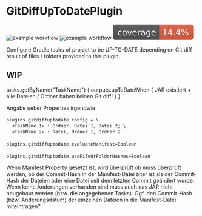 # GitDiffUpToDatePlugin

![example workflow](https://github.com/thahnen/UniformDependenciesPlugin/actions/workflows/gradle.yml/badge.svg)
![example workflow](https://github.com/thahnen/UniformDependenciesPlugin/actions/workflows/gradle_validation.yml/badge.svg)
[![Coverage](.github/badges/jacoco.svg)](https://github.com/thahnen/UniformDependenciesPlugin/actions/workflows/gradle.yml)

Configure Gradle tasks of project to be UP-TO-DATE depending on Git diff result of files / folders
provided to this plugin.

## WIP

tasks.getByName("TaskName") { outputs.upToDateWhen { JAR existiert + alle Dateien / Ordner haben keinen Git diff! } }

Angabe ueber Properties irgendwie:

```properties
plugins.gitdiffuptodate.config = \
  <TaskName 1> : Ordner, Datei 1, Datei 2; \
  <TaskName 2> : Datei, Ordner 1, Ordner 2

plugins.gitdiffuptodate.evaluateManifest=Boolean

plugins.gitdiffuptodate.useFileOrFolderHashes=Boolean
```

Wenn Manifest Property gesetzt ist, wird überprüft ob muss überprüft werden, ob der Commit-Hash in der Manifest-Datei
älter ist als der Commit-Hash der Dateien oder eine Datei seit dem letzten Commit geändert wurde. Wenn keine Änderungen
vorhanden sind muss auch das JAR nicht neugebaut werden (bzw. die angegebenen Tasks).
Ggf. den Commit-Hash (bzw. Änderungsdatum) der einzelnen Dateien in die Manifest-Datei miteintragen?
